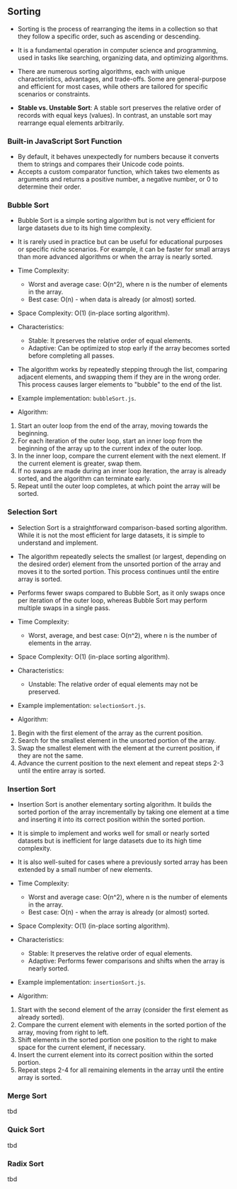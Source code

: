 ## Sorting

- Sorting is the process of rearranging the items in a collection so that they follow a specific order, such as ascending or descending.
- It is a fundamental operation in computer science and programming, used in tasks like searching, organizing data, and optimizing algorithms.
- There are numerous sorting algorithms, each with unique characteristics, advantages, and trade-offs. Some are general-purpose and efficient for most cases, while others are tailored for specific scenarios or constraints.

- **Stable vs. Unstable Sort**: A stable sort preserves the relative order of records with equal keys (values). In contrast, an unstable sort may rearrange equal elements arbitrarily.

### Built-in JavaScript Sort Function

- By default, it behaves unexpectedly for numbers because it converts them to strings and compares their Unicode code points.
- Accepts a custom comparator function, which takes two elements as arguments and returns a positive number, a negative number, or 0 to determine their order.

### Bubble Sort

- Bubble Sort is a simple sorting algorithm but is not very efficient for large datasets due to its high time complexity.
- It is rarely used in practice but can be useful for educational purposes or specific niche scenarios. For example, it can be faster for small arrays than more advanced algorithms or when the array is nearly sorted.
- Time Complexity:
  - Worst and average case: O(n^2), where n is the number of elements in the array.
  - Best case: O(n) - when data is already (or almost) sorted.
- Space Complexity: O(1) (in-place sorting algorithm).
- Characteristics:
  - Stable: It preserves the relative order of equal elements.
  - Adaptive: Can be optimized to stop early if the array becomes sorted before completing all passes.
- The algorithm works by repeatedly stepping through the list, comparing adjacent elements, and swapping them if they are in the wrong order. This process causes larger elements to "bubble" to the end of the list.
- Example implementation: `bubbleSort.js`.

- Algorithm:

1. Start an outer loop from the end of the array, moving towards the beginning.
2. For each iteration of the outer loop, start an inner loop from the beginning of the array up to the current index of the outer loop.
3. In the inner loop, compare the current element with the next element. If the current element is greater, swap them.
4. If no swaps are made during an inner loop iteration, the array is already sorted, and the algorithm can terminate early.
5. Repeat until the outer loop completes, at which point the array will be sorted.

### Selection Sort

- Selection Sort is a straightforward comparison-based sorting algorithm. While it is not the most efficient for large datasets, it is simple to understand and implement.
- The algorithm repeatedly selects the smallest (or largest, depending on the desired order) element from the unsorted portion of the array and moves it to the sorted portion. This process continues until the entire array is sorted.
- Performs fewer swaps compared to Bubble Sort, as it only swaps once per iteration of the outer loop, whereas Bubble Sort may perform multiple swaps in a single pass.
- Time Complexity:
  - Worst, average, and best case: O(n^2), where n is the number of elements in the array.
- Space Complexity: O(1) (in-place sorting algorithm).
- Characteristics:
  - Unstable: The relative order of equal elements may not be preserved.
- Example implementation: `selectionSort.js`.

- Algorithm:

1. Begin with the first element of the array as the current position.
2. Search for the smallest element in the unsorted portion of the array.
3. Swap the smallest element with the element at the current position, if they are not the same.
4. Advance the current position to the next element and repeat steps 2-3 until the entire array is sorted.

### Insertion Sort

- Insertion Sort is another elementary sorting algorithm. It builds the sorted portion of the array incrementally by taking one element at a time and inserting it into its correct position within the sorted portion.
- It is simple to implement and works well for small or nearly sorted datasets but is inefficient for large datasets due to its high time complexity.
- It is also well-suited for cases where a previously sorted array has been extended by a small number of new elements.
- Time Complexity:
  - Worst and average case: O(n^2), where n is the number of elements in the array.
  - Best case: O(n) - when the array is already (or almost) sorted.
- Space Complexity: O(1) (in-place sorting algorithm).
- Characteristics:
  - Stable: It preserves the relative order of equal elements.
  - Adaptive: Performs fewer comparisons and shifts when the array is nearly sorted.
- Example implementation: `insertionSort.js`.

- Algorithm:

1. Start with the second element of the array (consider the first element as already sorted).
2. Compare the current element with elements in the sorted portion of the array, moving from right to left.
3. Shift elements in the sorted portion one position to the right to make space for the current element, if necessary.
4. Insert the current element into its correct position within the sorted portion.
5. Repeat steps 2-4 for all remaining elements in the array until the entire array is sorted.

### Merge Sort

tbd

### Quick Sort

tbd

### Radix Sort

tbd
